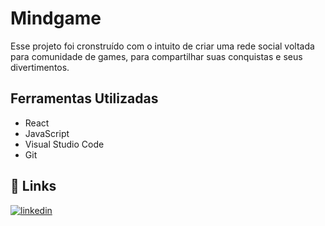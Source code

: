 
# Mindgame

Esse projeto foi cronstruído com o intuito de criar uma rede social voltada para comunidade de games, para compartilhar suas conquistas e seus divertimentos.
## Ferramentas Utilizadas

- React
- JavaScript
- Visual Studio Code
- Git


## 🔗 Links

[![linkedin](https://img.shields.io/badge/linkedin-0A66C2?style=for-the-badge&logo=linkedin&logoColor=white)](https://www.linkedin.com/in/victor-gimenez-5b486a240/)


